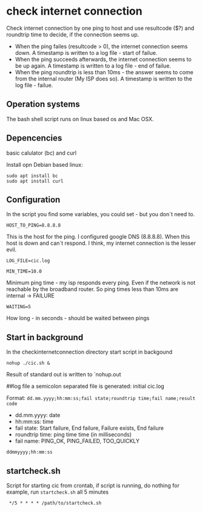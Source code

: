 # check internet connection
Check internet connection by one ping to host and use resultcode ($?) and roundtrip time to decide, 
if the connection seems up.

* When the ping failes (resultcode > 0), the internet connection seems down. A timestamp is written to a log file - start of failue.
* When the ping succeeds afterwards, the internet connection seems to be up again. A timestamp is written to a log file - end of failue.
* When the ping roundtrip is less than 10ms - the answer seems to come from the internal router
(My ISP does so). A timestamp is written to the log file - failue.

## Operation systems
The bash shell script runs on linux based os and Mac OSX.

## Depencencies
basic calulator (bc) and curl

Install opn Debian based linux:
```
sudo apt install bc
sudo apt install curl
```

## Configuration
In the script you find some variables, you could set - but you don´t need to.

```
HOST_TO_PING=8.8.8.8
```
This is the host for the ping. I configured google DNS (8.8.8.8). When this host is down and can´t respond. 
I think, my internet connection is the lesser evil. 

```
LOG_FILE=cic.log
```

```
MIN_TIME=10.0
```
Minimum ping time - my isp responds every ping. Even if the network is not
reachable by the broadband router. So ping times less than 10ms are internal -> FAILURE

```
WAITING=5
```
How long - in seconds - should be waited between pings

## Start in background
In the checkinternetconnection directory start script in backgound

```
nohup ./cic.sh &
```
Result of standard out is written to `nohup.out

##log file 
a semicolon separated file is generated: initial cic.log

Format: `dd.mm.yyyy;hh:mm:ss;fail state;roundtrip time;fail name;result code`
* dd.mm.yyyy: date
* hh:mm:ss: time
* fail state: Start failure, End failure, Failure exists, End failure
* roundtrip time: ping time time (in milliseconds)
* fail name: PING_OK, PING_FAILED, TOO_QUICKLY
```
ddmmyyyy;hh:mm:ss
```

## startcheck.sh
Script for starting cic from crontab, if script is running, do nothing for example, run `startcheck.sh` all 5 minutes
```
 */5 * * * * /path/to/startcheck.sh
```